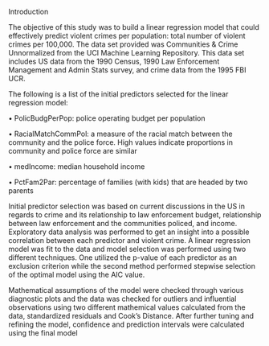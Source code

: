 Introduction

The objective of this study was to build a linear regression model that could effectively predict violent
crimes per population: total number of violent crimes per 100,000. The data set provided was Communities
& Crime Unnormalized from the UCI Machine Learning Repository. This data set includes US data from
the 1990 Census, 1990 Law Enforcement Management and Admin Stats survey, and crime data from the
1995 FBI UCR.

The following is a list of the initial predictors selected for the linear regression model:

• PolicBudgPerPop: police operating budget per population

• RacialMatchCommPol: a measure of the racial match between the community and the police force.
High values indicate proportions in community and police force are similar

• medIncome: median household income

• PctFam2Par: percentage of families (with kids) that are headed by two parents

Initial predictor selection was based on current discussions in the US in regards to crime and its relationship
to law enforcement budget, relationship between law enforcement and the communities policed, and income.
Exploratory data analysis was performed to get an insight into a possible correlation between each predictor
and violent crime. A linear regression model was fit to the data and model selection was performed using
two different techniques. One utilized the p-value of each predictor as an exclusion criterion while the second
method performed stepwise selection of the optimal model using the AIC value.

Mathematical assumptions of the model were checked through various diagnostic plots and the data was
checked for outliers and influential observations using two different mathemical values calculated from the
data, standardized residuals and Cook’s Distance. After further tuning and refining the model, confidence
and prediction intervals were calculated using the final model
